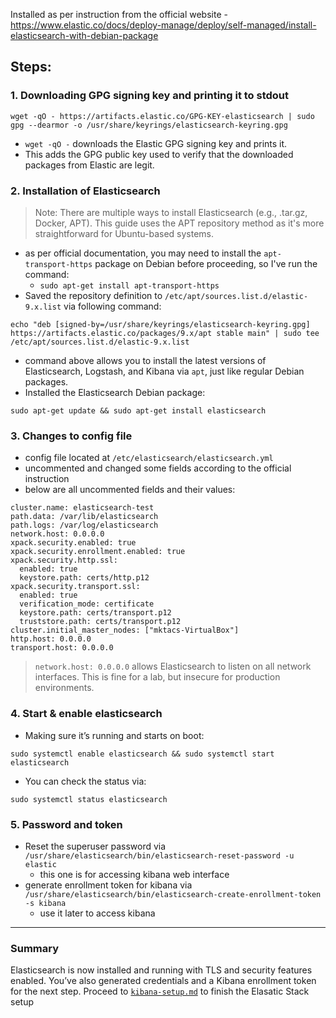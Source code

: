 Installed as per instruction from the official website - https://www.elastic.co/docs/deploy-manage/deploy/self-managed/install-elasticsearch-with-debian-package
## Steps: 
### 1. Downloading GPG signing key and printing it to stdout
```
wget -qO - https://artifacts.elastic.co/GPG-KEY-elasticsearch | sudo gpg --dearmor -o /usr/share/keyrings/elasticsearch-keyring.gpg
```
- `wget -qO -` downloads the Elastic GPG signing key and prints it.
- This adds the GPG public key used to verify that the downloaded packages from Elastic are legit.
### 2. Installation of Elasticsearch
> Note: There are multiple ways to install Elasticsearch (e.g., .tar.gz, Docker, APT). This guide uses the APT repository method as it's more straightforward for Ubuntu-based systems.
- as per official documentation, you may need to install the `apt-transport-https` package on Debian before proceeding, so I've run the command:
	- `sudo apt-get install apt-transport-https`
- Saved the repository definition to `/etc/apt/sources.list.d/elastic-9.x.list` via following command:
```
echo "deb [signed-by=/usr/share/keyrings/elasticsearch-keyring.gpg] https://artifacts.elastic.co/packages/9.x/apt stable main" | sudo tee /etc/apt/sources.list.d/elastic-9.x.list
```
- command above allows you to install the latest versions of Elasticsearch, Logstash, and Kibana via `apt`, just like regular Debian packages.
- Installed the Elasticsearch Debian package:
```
sudo apt-get update && sudo apt-get install elasticsearch
```
### 3. Changes to config file
- config file located at `/etc/elasticsearch/elasticsearch.yml`
- uncommented and changed some fields according to the official instruction
- below are all uncommented fields and their values:
```
cluster.name: elasticsearch-test
path.data: /var/lib/elasticsearch
path.logs: /var/log/elasticsearch
network.host: 0.0.0.0
xpack.security.enabled: true
xpack.security.enrollment.enabled: true
xpack.security.http.ssl:
  enabled: true
  keystore.path: certs/http.p12
xpack.security.transport.ssl:
  enabled: true
  verification_mode: certificate
  keystore.path: certs/transport.p12
  truststore.path: certs/transport.p12
cluster.initial_master_nodes: ["mktacs-VirtualBox"]
http.host: 0.0.0.0
transport.host: 0.0.0.0
```
> `network.host: 0.0.0.0` allows Elasticsearch to listen on all network interfaces. This is fine for a lab, but insecure for production environments.
### 4. Start & enable elasticsearch
- Making sure it’s running and starts on boot:
```
sudo systemctl enable elasticsearch && sudo systemctl start elasticsearch
```
- You can check the status via: 
```
sudo systemctl status elasticsearch
```
### 5. Password and token
- Reset the superuser password via `/usr/share/elasticsearch/bin/elasticsearch-reset-password -u elastic`
  - this one is for accessing kibana web interface
- generate enrollment token for kibana via `/usr/share/elasticsearch/bin/elasticsearch-create-enrollment-token -s kibana`
  - use it later to access kibana
 
---
### Summary
Elasticsearch is now installed and running with TLS and security features enabled. You’ve also generated credentials and a Kibana enrollment token for the next step.
Proceed to [`kibana-setup.md`](./kibana-setup.md) to finish the Elasatic Stack setup
